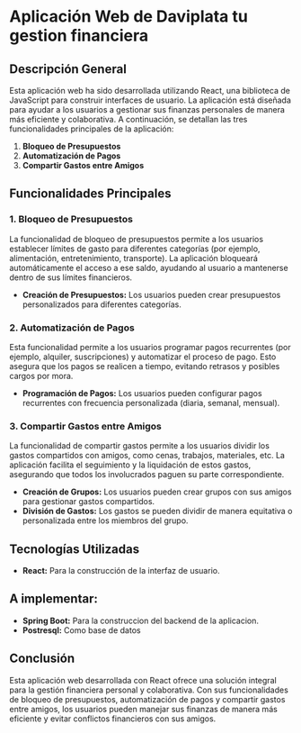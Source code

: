 # Aplicación Web de Daviplata tu gestion financiera

## Descripción General

Esta aplicación web ha sido desarrollada utilizando React, una biblioteca de JavaScript para construir interfaces de usuario. La aplicación está diseñada para ayudar a los usuarios a gestionar sus finanzas personales de manera más eficiente y colaborativa. A continuación, se detallan las tres funcionalidades principales de la aplicación:

1. **Bloqueo de Presupuestos**
2. **Automatización de Pagos**
3. **Compartir Gastos entre Amigos**

## Funcionalidades Principales

### 1. Bloqueo de Presupuestos

La funcionalidad de bloqueo de presupuestos permite a los usuarios establecer límites de gasto para diferentes categorías (por ejemplo, alimentación, entretenimiento, transporte). La aplicación bloqueará automáticamente el acceso a ese saldo, ayudando al usuario a mantenerse dentro de sus límites financieros.

- **Creación de Presupuestos:** Los usuarios pueden crear presupuestos personalizados para diferentes categorías.

### 2. Automatización de Pagos

Esta funcionalidad permite a los usuarios programar pagos recurrentes (por ejemplo, alquiler, suscripciones) y automatizar el proceso de pago. Esto asegura que los pagos se realicen a tiempo, evitando retrasos y posibles cargos por mora.

- **Programación de Pagos:** Los usuarios pueden configurar pagos recurrentes con frecuencia personalizada (diaria, semanal, mensual).

### 3. Compartir Gastos entre Amigos

La funcionalidad de compartir gastos permite a los usuarios dividir los gastos compartidos con amigos, como cenas, trabajos, materiales, etc. La aplicación facilita el seguimiento y la liquidación de estos gastos, asegurando que todos los involucrados paguen su parte correspondiente.

- **Creación de Grupos:** Los usuarios pueden crear grupos con sus amigos para gestionar gastos compartidos.
- **División de Gastos:** Los gastos se pueden dividir de manera equitativa o personalizada entre los miembros del grupo.

## Tecnologías Utilizadas

- **React:** Para la construcción de la interfaz de usuario.

## A implementar:

- **Spring Boot:** Para la construccion del backend de la aplicacion.
- **Postresql:** Como base de datos

## Conclusión

Esta aplicación web desarrollada con React ofrece una solución integral para la gestión financiera personal y colaborativa. Con sus funcionalidades de bloqueo de presupuestos, automatización de pagos y compartir gastos entre amigos, los usuarios pueden manejar sus finanzas de manera más eficiente y evitar conflictos financieros con sus amigos.

